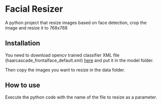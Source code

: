 # Facial Resizer
A python project that resize images based on face detection, crop the image and resize it to 768x768

## Installation

You need to download opencv trained classifier XML file
(haarcascade_frontalface_default.xml) [here](https://github.com/opencv/opencv/tree/master/data/haarcascades) and put it in the model folder.

Then copy the images you want to resize in the data folder.

## How to use

Execute the python code with the name of the file to resize as a parameter.
